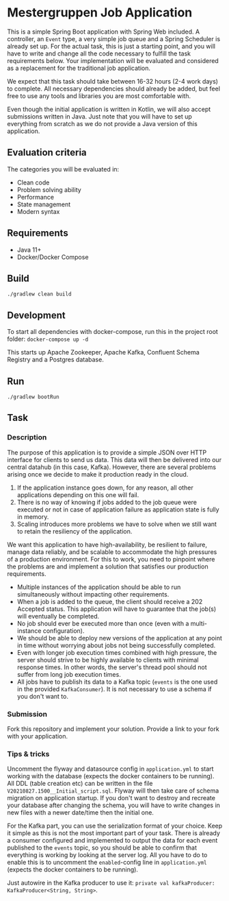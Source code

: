 # Mestergruppen Job Application

This is a simple Spring Boot application with Spring Web included. 
A controller, an `Event` type, a very simple job queue and a Spring Scheduler is
already set up. For the actual task, this is just a starting point, and you will 
have to write and change all the code necessary to fulfill the task requirements 
below. Your implementation will be evaluated and considered as a replacement for 
the traditional job application.

We expect that this task should take between 16-32 hours (2-4 work days) to complete. 
All necessary dependencies should already be added, but feel free to use any 
tools and libraries you are most comfortable with.

Even though the initial application is written in Kotlin, we will also accept 
submissions written in Java. Just note that you will have to set up everything from 
scratch as we do not provide a Java version of this application.

## Evaluation criteria

The categories you will be evaluated in:
* Clean code
* Problem solving ability
* Performance
* State management
* Modern syntax

## Requirements

* Java 11+
* Docker/Docker Compose

## Build

```./gradlew clean build```

## Development

To start all dependencies with docker-compose, run this in the project root folder:
```docker-compose up -d```

This starts up Apache Zookeeper, Apache Kafka, Confluent Schema Registry and a Postgres database.

## Run

```./gradlew bootRun```

## Task

### Description

The purpose of this application is to provide a simple JSON over HTTP interface for clients to send us data. This data will then be delivered into our central datahub (in this case, Kafka). 
However, there are several problems arising once we decide to make it production ready in the cloud. 

1. If the application instance goes down, for any reason, all other applications depending on this one will fail.
2. There is no way of knowing if jobs added to the job queue were executed or not in case of application failure as application state is fully in memory.
3. Scaling introduces more problems we have to solve when we still want to retain the resiliency of the application.

We want this application to have high-availability, be resilient to failure, manage data reliably, and be scalable to accommodate the high pressures of a production environment. 
For this to work, you need to pinpoint where the problems are and implement a solution that satisfies our production requirements.

* Multiple instances of the application should be able to run simultaneously without impacting other requirements.
* When a job is added to the queue, the client should receive a 202 Accepted status. This application will have to guarantee that the job(s) will eventually be completed.
* No job should ever be executed more than once (even with a multi-instance configuration).
* We should be able to deploy new versions of the application at any point in time without worrying about jobs not being successfully completed.
* Even with longer job execution times combined with high pressure, the server should strive to be highly available to clients with minimal response times. In other words, the server's thread pool should not suffer from long job execution times.
* All jobs have to publish its data to a Kafka topic (`events` is the one used in the provided `KafkaConsumer`). It is not necessary to use a schema if you don't want to.

### Submission
Fork this repository and implement your solution. Provide a link to your fork with your application.

### Tips & tricks

Uncomment the flyway and datasource config in `application.yml` to start working with the database (expects the docker containers to be running).
All DDL (table creation etc) can be written in the file `V20210827.1500__Initial_script.sql`. Flyway will then take care of schema migration on application startup. 
If you don't want to destroy and recreate your database after changing the schema, you will have to write changes in new files with a newer date/time then the initial one.

For the Kafka part, you can use the serialization format of your choice. Keep it simple as this is not the most important part of your task.
There is already a consumer configured and implemented to output the data for each event published to the `events` topic, so you should be able to confirm that everything is working 
by looking at the server log. All you have to do to enable this is to uncomment the `enabled`-config line in `application.yml` (expects the docker containers to be running).

Just autowire in the Kafka producer to use it: `private val kafkaProducer: KafkaProducer<String, String>`.